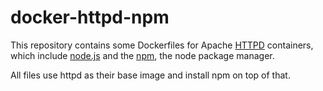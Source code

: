 # docker-httpd-npm
This repository contains some Dockerfiles for Apache [HTTPD](https://httpd.apache.org/) containers, 
which include [node.js](https://nodejs.org/) and the [npm](https://www.npmjs.com/), the node package manager.

All files use httpd as their base image and install npm on top of that. 

